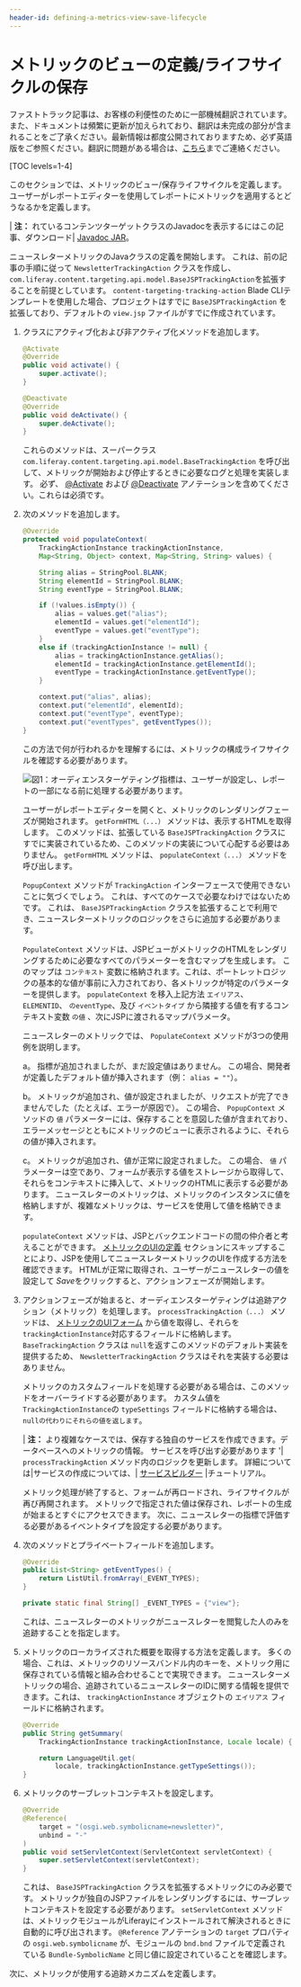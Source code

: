 ```yaml
---
header-id: defining-a-metrics-view-save-lifecycle
---
```


# メトリックのビューの定義/ライフサイクルの保存

<p class="alert alert-info"><span class="wysiwyg-color-blue120">ファストトラック記事は、お客様の利便性のために一部機械翻訳されています。また、ドキュメントは頻繁に更新が加えられており、翻訳は未完成の部分が含まれることをご了承ください。最新情報は都度公開されておりますため、必ず英語版をご参照ください。翻訳に問題がある場合は、<a href="mailto:support-content-jp@liferay.com">こちら</a>までご連絡ください。</span></p>

[TOC levels=1-4]

このセクションでは、メトリックのビュー/保存ライフサイクルを定義します。ユーザーがレポートエディターを使用してレポートにメトリックを適用するとどうなるかを定義します。

| **注：** れているコンテンツターゲットクラスのJavadocを表示するにはこの記事、ダウンロード| [Javadoc JAR](https://repository.liferay.com/nexus/service/local/artifact/maven/redirect?r=liferay-public-releases&g=com.liferay.content-targeting&a=com.liferay.content.targeting.api&v=5.0.0&e=jar&c=javadoc)。

ニュースレターメトリックのJavaクラスの定義を開始します。 これは、前の記事の手順に従って `NewsletterTrackingAction` クラスを作成し、 `com.liferay.content.targeting.api.model.BaseJSPTrackingAction`を拡張することを前提としています。 `content-targeting-tracking-action` Blade CLIテンプレートを使用した場合、プロジェクトはすでに `BaseJSPTrackingAction` を拡張しており、デフォルトの `view.jsp` ファイルがすでに作成されています。

1.  クラスにアクティブ化および非アクティブ化メソッドを追加します。

    ``` java
    @Activate
    @Override
    public void activate() {
        super.activate();
    }

    @Deactivate
    @Override
    public void deActivate() {
        super.deActivate();
    }
    ```

    これらのメソッドは、スーパークラス `com.liferay.content.targeting.api.model.BaseTrackingAction` を呼び出して、メトリックが開始および停止するときに必要なログと処理を実装します。 必ず、 [@Activate](https://osgi.org/javadoc/r6/cmpn/org/osgi/service/component/annotations/Activate.html) および [@Deactivate](https://osgi.org/javadoc/r6/cmpn/org/osgi/service/component/annotations/Deactivate.html) アノテーションを含めてください。これらは必須です。

2.  次のメソッドを追加します。

    ``` java
    @Override
    protected void populateContext(
        TrackingActionInstance trackingActionInstance,
        Map<String, Object> context, Map<String, String> values) {

        String alias = StringPool.BLANK;
        String elementId = StringPool.BLANK;
        String eventType = StringPool.BLANK;

        if (!values.isEmpty()) {
            alias = values.get("alias");
            elementId = values.get("elementId");
            eventType = values.get("eventType");
        }
        else if (trackingActionInstance != null) {
            alias = trackingActionInstance.getAlias();
            elementId = trackingActionInstance.getElementId();
            eventType = trackingActionInstance.getEventType();
        }

        context.put("alias", alias);
        context.put("elementId", elementId);
        context.put("eventType", eventType);
        context.put("eventTypes", getEventTypes());
    }
    ```

    この方法で何が行われるかを理解するには、メトリックの構成ライフサイクルを確認する必要があります。

    ![図1：オーディエンスターゲティング指標は、ユーザーが設定し、レポートの一部になる前に処理する必要があります。](../../../images-dxp/metric-lifecycle.png)

    ユーザーがレポートエディターを開くと、メトリックのレンダリングフェーズが開始されます。 `getFormHTML（...）` メソッドは、表示するHTMLを取得します。 このメソッドは、拡張している `BaseJSPTrackingAction` クラスにすでに実装されているため、このメソッドの実装について心配する必要はありません。 `getFormHTML` メソッドは、 `populateContext（...）` メソッドを呼び出します。

    `PopupContext` メソッドが `TrackingAction` インターフェースで使用できないことに気づくでしょう。 これは、すべてのケースで必要なわけではないためです。 これは、 `BaseJSPTrackingAction` クラスを拡張することで利用でき、ニュースレターメトリックのロジックをさらに追加する必要があります。

    `PopulateContext` メソッドは、JSPビューがメトリックのHTMLをレンダリングするために必要なすべてのパラメーターを含むマップを生成します。 このマップは `コンテキスト` 変数に格納されます。これは、ポートレットロジックの基本的な値が事前に入力されており、各メトリックが特定のパラメーターを提供します。 `populateContext` を移入上記方法 `エイリアス`、 `ELEMENTID`、 `のeventType`、及び `イベントタイプ` から隣接する値を有するコンテキスト変数 `の値` 、次にJSPに渡されるマップパラメータ。

    ニュースレターのメトリックでは、 `PopulateContext` メソッドが3つの使用例を説明します。

    a。 指標が追加されましたが、まだ設定値はありません。 この場合、開発者が定義したデフォルト値が挿入されます（例： `alias = ""`）。

    b。 メトリックが追加され、値が設定されましたが、リクエストが完了できませんでした（たとえば、エラーが原因で）。 この場合、 `PopupContext` メソッドの `値` パラメーターには、保存することを意図した値が含まれており、エラーメッセージとともにメトリックのビューに表示されるように、それらの値が挿入されます。

    c。 メトリックが追加され、値が正常に設定されました。 この場合、 `値` パラメーターは空であり、フォームが表示する値をストレージから取得して、それらをコンテキストに挿入して、メトリックのHTMLに表示する必要があります。 ニュースレターのメトリックは、メトリックのインスタンスに値を格納しますが、複雑なメトリックは、サービスを使用して値を格納できます。

    `populateContext` メソッドは、JSPとバックエンドコードの間の仲介者と考えることができます。 [メトリックのUIの定義](/docs/7-1/tutorials/-/knowledge_base/t/defining-the-metrics-ui) セクションにスキップすることにより、JSPを使用してニュースレターメトリックのUIを作成する方法を確認できます。 HTMLが正常に取得され、ユーザーがニュースレターの値を設定して *Save*をクリックすると、アクションフェーズが開始します。

3.  アクションフェーズが始まると、オーディエンスターゲティングは追跡アクション（メトリック）を処理します。 `processTrackingAction（...）` メソッドは、 [メトリックのUIフォーム](/docs/7-1/tutorials/-/knowledge_base/t/defining-the-metrics-ui) から値を取得し、それらを `trackingActionInstance`対応するフィールドに格納します。 `BaseTrackingAction` クラスは `null`を返すこのメソッドのデフォルト実装を提供するため、 `NewsletterTrackingAction` クラスはそれを実装する必要はありません。

    メトリックのカスタムフィールドを処理する必要がある場合は、このメソッドをオーバーライドする必要があります。 カスタム値を `TrackingActionInstance`の `typeSettings` フィールドに格納する場合は、 `nullの代わりにそれらの値を返します`。

    | **注：** より複雑なケースでは、保存する独自のサービスを作成できます。データベースへのメトリックの情報。 サービスを呼び出す必要があります '| `processTrackingAction` メソッド内のロジックを更新します。 詳細については|サービスの作成については、| [サービスビルダー](/docs/7-1/tutorials/-/knowledge_base/t/service-builder) |チュートリアル。

    メトリック処理が終了すると、フォームが再ロードされ、ライフサイクルが再び再開されます。 メトリックで指定された値は保存され、レポートの生成が始まるとすぐにアクセスできます。 次に、ニュースレターの指標で評価する必要があるイベントタイプを設定する必要があります。

4.  次のメソッドとプライベートフィールドを追加します。

    ``` java
    @Override
    public List<String> getEventTypes() {
        return ListUtil.fromArray(_EVENT_TYPES);
    }

    private static final String[] _EVENT_TYPES = {"view"};
    ```

    これは、ニュースレターのメトリックがニュースレターを閲覧した人のみを追跡することを指定します。

5.  メトリックのローカライズされた概要を取得する方法を定義します。 多くの場合、これは、メトリックのリソースバンドル内のキーを、メトリック用に保存されている情報と組み合わせることで実現できます。 ニュースレターメトリックの場合、追跡されているニュースレターのIDに関する情報を提供できます。これは、 `trackingActionInstance` オブジェクトの `エイリアス` フィールドに格納されます。

    ``` java
    @Override
    public String getSummary(
        TrackingActionInstance trackingActionInstance, Locale locale) {

        return LanguageUtil.get(
            locale, trackingActionInstance.getTypeSettings());
    }
    ```

6.  メトリックのサーブレットコンテキストを設定します。

    ``` java
    @Override
    @Reference(
        target = "(osgi.web.symbolicname=newsletter)",
        unbind = "-"
    )
    public void setServletContext(ServletContext servletContext) {
        super.setServletContext(servletContext);
    }
    ```

    これは、 `BaseJSPTrackingAction` クラスを拡張するメトリックにのみ必要です。 メトリックが独自のJSPファイルをレンダリングするには、サーブレットコンテキストを設定する必要があります。 `setServletContext` メソッドは、メトリックモジュールがLiferayにインストールされて解決されるときに自動的に呼び出されます。 `@Reference` アノテーションの `target` プロパティの `osgi.web.symbolicname` が、モジュールの `bnd.bnd` ファイルで定義されている `Bundle-SymbolicName` と同じ値に設定されていることを確認します。

次に、メトリックが使用する追跡メカニズムを定義します。
